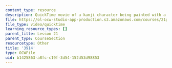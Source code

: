 ```yaml
---
content_type: resource
description: QuickTime movie of a kanji character being painted with a brush.
file: https://ol-ocw-studio-app-production.s3.amazonaws.com/courses/21g-504-japanese-iv-spring-2009/b1425863a8fcc19f3d54152d53d98853_3914.mov
file_type: video/quicktime
learning_resource_types: []
parent_title: Lesson 21
parent_type: CourseSection
resourcetype: Other
title: '3914'
type: OCWFile
uid: b1425863-a8fc-c19f-3d54-152d53d98853
---
```

